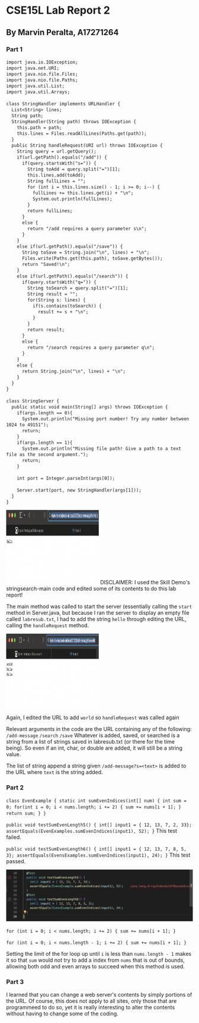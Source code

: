 # **CSE15L Lab Report 2**
## By Marvin Peralta, A17271264

### **Part 1**

```
import java.io.IOException;
import java.net.URI;
import java.nio.file.Files;
import java.nio.file.Paths;
import java.util.List;
import java.util.Arrays;

class StringHandler implements URLHandler {
  List<String> lines;
  String path;
  StringHandler(String path) throws IOException {
    this.path = path;
    this.lines = Files.readAllLines(Paths.get(path));
  }
  public String handleRequest(URI url) throws IOException {
    String query = url.getQuery();
    if(url.getPath().equals("/add")) {
      if(query.startsWith("s=")) {
        String toAdd = query.split("=")[1];
        this.lines.add(toAdd);
        String fullLines = "";
        for (int i = this.lines.size() - 1; i >= 0; i--) {
          fullLines += this.lines.get(i) + "\n";
          System.out.println(fullLines);
        }
        return fullLines;
      }
      else {
        return "/add requires a query parameter s\n";
      }
    }
    else if(url.getPath().equals("/save")) {
      String toSave = String.join("\n", lines) + "\n";
      Files.write(Paths.get(this.path), toSave.getBytes());
      return "Saved!\n";
    }
    else if(url.getPath().equals("/search")) {
      if(query.startsWith("q=")) {
        String toSearch = query.split("=")[1];
        String result = "";
        for(String s: lines) {
          if(s.contains(toSearch)) {
            result += s + "\n";
          }
        }
        return result;
      }
      else {
        return "/search requires a query parameter q\n";
      }
    }
    else {
      return String.join("\n", lines) + "\n";
    }
  }
}

class StringServer {
  public static void main(String[] args) throws IOException {
    if(args.length == 0){
      System.out.println("Missing port number! Try any number between 1024 to 49151");
      return;
    }
    if(args.length == 1){
      System.out.println("Missing file path! Give a path to a text file as the second argument.");
      return;
    }

    int port = Integer.parseInt(args[0]);

    Server.start(port, new StringHandler(args[1]));
  }
}
```

<img src="HelloMessage2.png" alt="HelloMessage" width="250" height="200">
DISCLAIMER: I used the Skill Demo's stringsearch-main code and edited some of its contents to do this lab report!

The main method was called to start the server (essentially calling the `start` method in Server.java, but because I ran the server to display an empty file called `labresub.txt`, I had to add the string `hello` through editing the URL, calling the `handleRequest` method.

<img src="WorldMessage2.png" alt="WorldMessage" width="250" height="200">

Again, I edited the URL to add `world` so `handleRequest` was called again

Relevant arguments in the code are the URL containing any of the following:
`/add-message`
`/search`
`/save`
Whatever is added, saved, or searched is a string from a list of strings saved in labresub.txt (or there for the time being). So even if an int, char, or double are added, it will still be a string value.

The list of string append a string given `/add-message?s=<text>` is added to the URL where `text` is the string added.


### **Part 2**

`class EvenExample {
  static int sumEvenIndices(int[] num) {
    int sum = 0;
    for(int i = 0; i < nums.length; i += 2) {
      sum += nums[i + 1];
    }
    return sum;
  }
}`

`public void testSumEvenLength5() {
  int[] input1 = { 12, 13, 7, 2, 33};
  assertEquals(EvenExamples.sumEvenIndices(input1), 52);
}`
This test failed.

`public void testSumEvenLength6() {
  int[] input1 = { 12, 13, 7, 8, 5, 3};
  assertEquals(EvensExamples.sumEvenIndices(input1), 24);
}`
This test passed.

![Image](JUnitTests.png)

`for (int i = 0; i < nums.length; i += 2) {
  sum += nums[i + 1];
 }`
 
 `for (int i = 0; i < nums.length - 1; i += 2) {
    sum += nums[i + 1];
  }`
  
  Setting the limit of the for loop up until `i` is less than `nums.length - 1` makes it so that `sum` would not try to add a index from `nums` that is out of bounds, allowing both odd and even arrays to succeed when this method is used. 

### **Part 3**

I learned that you can change a web server's contents by simply portions of the URL. Of course, this does not apply to all sites, only those that are programmeed to do so, yet it is really interesting to alter the contents without having to change some of the coding.
